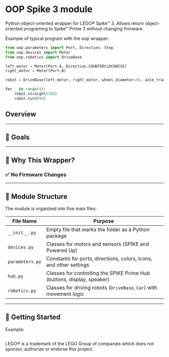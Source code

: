 # OOP Spike 3 module

Python object-oriented wrapper for LEGO® Spike™ 3.
Allows return object-oriented programing to Spike™ Prime 3 without changing firmware. 


Example of typical program with the oop wrapper:
```python
from oop.parameters import Port, Direction, Stop
from oop.devices import Motor
from oop.robotics import DriveBase

left_motor = Motor(Port.A, Direction.COUNTERCLOCKWISE)
right_motor = Motor(Port.B)

robot = DriveBase(left_motor, right_motor, wheel_diameter=56, axle_track=8*16)

for _ in range(4):
    robot.straight(100)
    robot.turn(90)

```

## Overview



---

## 🎯 Goals



---

## 🧠 Why This Wrapper?



### ✅ No Firmware Changes


---

## 📁 Module Structure

The module is organized into five main files:

| File Name           | Purpose                                                                 |
|---------------------|-------------------------------------------------------------------------|
| `__init__.py`       | Empty file that marks the folder as a Python package                    |
| `devices.py`        | Classes for motors and sensors (SPIKE and Powered Up)                   |
| `parameters.py`     | Constants for ports, directions, colors, icons, and other settings      |
| `hub.py`            | Classes for controlling the SPIKE Prime Hub (buttons, display, speaker) |
| `robotics.py`       | Classes for driving robots (`DriveBase`, `Car`) with movement logic     |


---

## 🚀 Getting Started



Example:

```python
```

LEGO® is a trademark of the LEGO Group of companies which does not sponsor, authorize or endorse this project.
